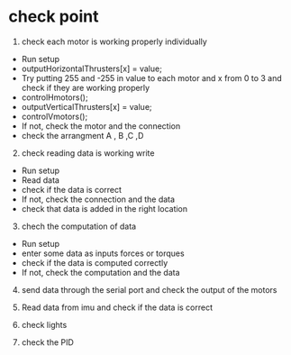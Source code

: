 # check point 

1) check each motor is working properly individually

- Run setup 
- outputHorizontalThrusters[x] = value;
- Try putting 255 and -255 in value to each motor and x from 0 to 3 and check if they are working properly
- controlHmotors();
- outputVerticalThrusters[x] = value;
- controlVmotors();
- If not, check the motor and the connection      
- check the arrangment A , B ,C ,D  

2) check reading data is working write 

- Run setup
- Read data 
- check if the data is correct
- If not, check the connection and the data
- check that data is added in the right location

3) chech the computation of data 
- Run setup
- enter some data as inputs forces or torques 
- check if the data is computed correctly
- If not, check the computation and the data    

4) send data through the serial port and check the output of the motors 

5) Read data from imu and check if the data is correct

6) check lights 

7) check the PID 
